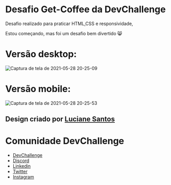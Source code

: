 # Desafio Get-Coffee da DevChallenge

Desafio realizado para praticar HTML,CSS e responsividade, 

Estou começando, mas foi um desafio bem divertido :smile_cat: 

# Versão desktop:

![Captura de tela de 2021-05-28 20-25-09](https://user-images.githubusercontent.com/66807967/120050714-49710080-bff4-11eb-8ab8-4d90b811e67e.png)

# Versão mobile:

![Captura de tela de 2021-05-28 20-25-53](https://user-images.githubusercontent.com/66807967/120050943-0cf1d480-bff5-11eb-8706-b8067c5f9eaf.png)


## Design criado por <a href="https://www.linkedin.com/in/lucianesantcs/">Luciane Santos</a>

# Comunidade DevChallenge

- <a href="https://devchallenge.com.br/">DevChallenge</a>
- <a href="https://discord.gg/yvYXhGj">Discord</a>
- <a href="https://www.linkedin.com/company/devchallenge/">Linkedin</a>
- <a href="https://twitter.com/dev_challenge">Twitter</a>
- <a href="https://www.instagram.com/devchallenge/">Instagram</a>
